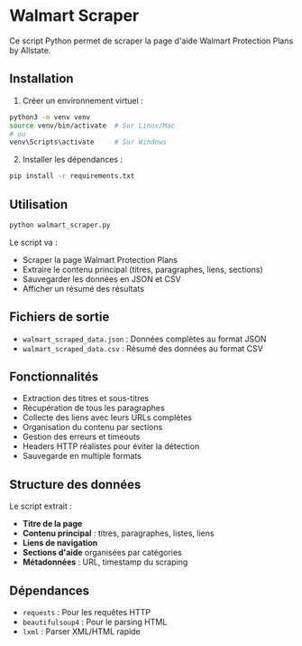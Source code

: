 # Walmart Scraper

Ce script Python permet de scraper la page d'aide Walmart Protection Plans by Allstate.

## Installation

1. Créer un environnement virtuel :
```bash
python3 -m venv venv
source venv/bin/activate  # Sur Linux/Mac
# ou
venv\Scripts\activate     # Sur Windows
```

2. Installer les dépendances :
```bash
pip install -r requirements.txt
```

## Utilisation

```bash
python walmart_scraper.py
```

Le script va :
- Scraper la page Walmart Protection Plans
- Extraire le contenu principal (titres, paragraphes, liens, sections)
- Sauvegarder les données en JSON et CSV
- Afficher un résumé des résultats

## Fichiers de sortie

- `walmart_scraped_data.json` : Données complètes au format JSON
- `walmart_scraped_data.csv` : Résumé des données au format CSV

## Fonctionnalités

- Extraction des titres et sous-titres
- Récupération de tous les paragraphes
- Collecte des liens avec leurs URLs complètes
- Organisation du contenu par sections
- Gestion des erreurs et timeouts
- Headers HTTP réalistes pour éviter la détection
- Sauvegarde en multiple formats

## Structure des données

Le script extrait :
- **Titre de la page**
- **Contenu principal** : titres, paragraphes, listes, liens
- **Liens de navigation**
- **Sections d'aide** organisées par catégories
- **Métadonnées** : URL, timestamp du scraping

## Dépendances

- `requests` : Pour les requêtes HTTP
- `beautifulsoup4` : Pour le parsing HTML
- `lxml` : Parser XML/HTML rapide
